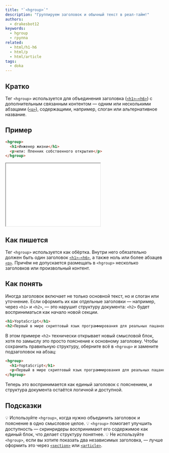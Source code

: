 ```yaml
---
title: "`<hgroup>`"
description: "Группируем заголовок и обычный текст в реал-тайм!"
authors:
  - drakesbot12
keywords:
  - hgroup
  - группа
related:
  - html/h1-h6
  - html/p
  - html/article
tags:
  - doka
---
```


## Кратко

Тег `<hgroup>` используется для объединения заголовка ([`<h1>–<h6>`](/html/h1-h6/)) с дополнительным связанным контентом — одним или несколькими абзацами ([`<p>`](/html/p/)), содержащими, например, слоган или альтернативное название.

## Пример

```html
<hgroup>
  <h1>Инженер жизни</h1>
  <p>или: Пленник собственного открытия</p>
</hgroup>
```

<iframe title="Пример hgroup" src="demos/basic/" height="200"></iframe>

## Как пишется

Тег `<hgroup>` используется как обёртка. Внутри него обязательно должен быть один заголовок [`<h1>–<h6>`](/html/h1-h6/), а также ноль или более абзацев [`<p>`](/html/p/). Причём не допускается размещать в `<hgroup>` несколько заголовков или произвольный контент.

## Как понять

Иногда заголовок включает не только основной текст, но и слоган или уточнение. Если оформить их как отдельные заголовки — например, через `<h1>` и `<h2>`, — это нарушит структуру документа: `<h2>` будет восприниматься как начало новой секции.

```html
<h1>YoptaScript</h1>
<h2>Первый в мире скриптовый язык программирования для реальных пацанов</h2>
```

В этом примере `<h2>` технически открывает новый смысловой блок, хотя по замыслу это просто пояснение к основному заголовку. Чтобы сохранить правильную структуру, оберните всё в `<hgroup>` и замените подзаголовок на абзац:

```html
<hgroup>
  <h1>YoptaScript</h1>
  <p>Первый в мире скриптовый язык программирования для реальных пацанов</p>
</hgroup>
```

Теперь это воспринимается как единый заголовок с пояснением, и структура документа остаётся логичной и доступной.

## Подсказки

💡 Используйте `<hgroup>`, когда нужно объединить заголовок и пояснение в одно смысловое целое.
💡 `<hgroup>` помогает улучшить доступность — скринридеры воспринимают его содержимое как единый блок, что делает структуру понятнее.
💡 Не используйте `<hgroup>`, если вы хотите показать два независимых заголовка, — лучше оформить это через [`<section>`](/html/section/) или [`<article>`](/html/article/).
